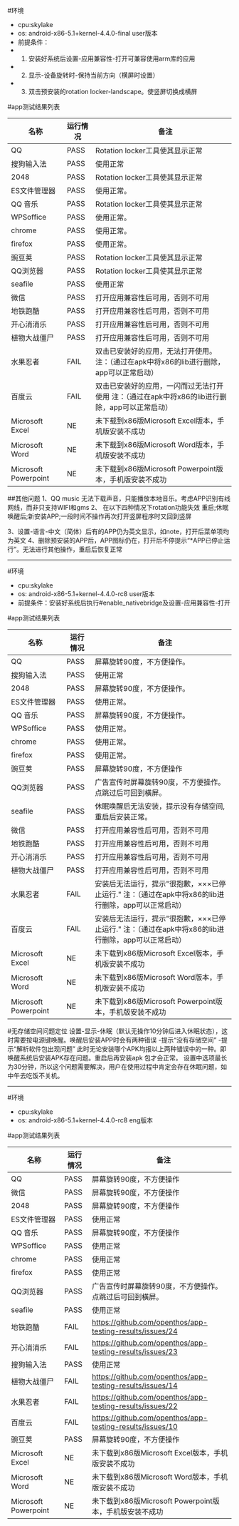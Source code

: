 #环境
- cpu:skylake
- os: android-x86-5.1+kernel-4.4.0-final user版本
- 前提条件：
 - 1. 安装好系统后设置-应用兼容性-打开可兼容使用arm库的应用 
 - 2. 显示-设备旋转时-保持当前方向（横屏时设置）
 - 3. 双击预安装的rotation locker-landscape。使竖屏切换成横屏

#app测试结果列表

名称 | 运行情况|　备注
----- | ---- | ----
QQ  | PASS |Rotation locker工具使其显示正常
搜狗输入法| PASS| 使用正常
2048| PASS| Rotation locker工具使其显示正常
ES文件管理器| PASS|使用正常。
QQ 音乐| PASS|Rotation locker工具使其显示正常
WPSoffice| PASS| 使用正常。
chrome| PASS| 使用正常。
firefox| PASS| 使用正常。
豌豆荚| PASS| Rotation locker工具使其显示正常
QQ浏览器| PASS| Rotation locker工具使其显示正常
seafile| PASS| 使用正常
微信| PASS| 打开应用兼容性后可用，否则不可用
地铁跑酷| PASS| 打开应用兼容性后可用，否则不可用
开心消消乐| PASS| 打开应用兼容性后可用，否则不可用
植物大战僵尸|PASS|打开应用兼容性后可用，否则不可用
水果忍者| FAIL|双击已安装好的应用，无法打开使用。注：（通过在apk中将x86的lib进行删除，app可以正常启动）
百度云| FAIL|双击已安装好的应用，一闪而过无法打开使用 注：（通过在apk中将x86的lib进行删除，app可以正常启动）
Microsoft Excel| NE| 未下载到x86版Microsoft Excel版本，手机版安装不成功
Microsoft Word| NE| 未下载到x86版Microsoft Word版本，手机版安装不成功
Microsoft Powerpoint| NE| 未下载到x86版Microsoft Powerpoint版本，手机版安装不成功

##其他问题
1、QQ music 无法下载声音，只能播放本地音乐。考虑APP识别有线网线，而非只支持WIFI和gms
2、 在以下四种情况下rotation功能失效
      重启;休眠唤醒后;新安装APP;一段时间不操作再次打开竖屏程序时又回到竖屏

3、设置-语言-中文（简体）后有的APP仍为英文显示，如note，打开后菜单项均为英文
4、删除预安装的APP后，APP图标仍在，打开后不停提示“*APP已停止运行”。无法进行其他操作，重启后恢复正常


------------------------------------------------------------------------------------------------------------


#环境
- cpu:skylake
- os: android-x86-5.1+kernel-4.4.0-rc8 user版本
- 前提条件：安装好系统后执行#enable_nativebridge及设置-应用兼容性-打开

#app测试结果列表

名称 | 运行情况|　备注
----- | ---- | ----
QQ  | PASS|屏幕旋转90度，不方便操作。
搜狗输入法| PASS| 使用正常
2048| PASS| 屏幕旋转90度，不方便操作。
ES文件管理器| PASS|使用正常。
QQ 音乐| PASS| 屏幕旋转90度，不方便操作。
WPSoffice| PASS| 使用正常。
chrome| PASS| 使用正常。
firefox| PASS| 使用正常。
豌豆荚| PASS| 屏幕旋转90度，不方便操作
QQ浏览器| PASS| 广告宣传时屏幕旋转90度，不方便操作。点跳过后可回到橫屏。
seafile| PASS| 休眠唤醒后无法安装，提示没有存储空间,重启后安装正常。
微信| PASS| 打开应用兼容性后可用，否则不可用
地铁跑酷| PASS| 打开应用兼容性后可用，否则不可用
开心消消乐| PASS| 打开应用兼容性后可用，否则不可用
植物大战僵尸|PASS|打开应用兼容性后可用，否则不可用
水果忍者| FAIL|安装后无法运行，提示"很抱歉，×××已停止运行." 注：（通过在apk中将x86的lib进行删除，app可以正常启动）
百度云| FAIL|安装后无法运行，提示"很抱歉，×××已停止运行."  注：（通过在apk中将x86的lib进行删除，app可以正常启动）
Microsoft Excel| NE| 未下载到x86版Microsoft Excel版本，手机版安装不成功
Microsoft Word| NE| 未下载到x86版Microsoft Word版本，手机版安装不成功
Microsoft Powerpoint| NE| 未下载到x86版Microsoft Powerpoint版本，手机版安装不成功

#无存储空间问题定位
设置-显示-休眠（默认无操作10分钟后进入休眠状态），这时需要按电源键唤醒。唤醒后安装APP时会有两种错误
-提示“没有存储空间”
-提示“解析软件包出现问题”
此时无论安装哪个APK均报以上两种错误中的一种。即唤醒系统后安装APK存在问题。重启后再安装apk 包才会正常。
设置中选项最长为30分钟，所以这个问题需要解决，用户在使用过程中肯定会存在休眠问题，如中午去吃饭不关机。

------------------------------------------------------------------------------------------------------------
#环境
- cpu:skylake
- os: android-x86-5.1+kernel-4.4.0-rc8 eng版本

#app测试结果列表

名称 | 运行情况|　备注
----- | ---- | ----
QQ  | PASS|屏幕旋转90度，不方便操作
微信| PASS| 屏幕旋转90度，不方便操作
2048| PASS| 屏幕旋转90度，不方便操作
ES文件管理器| PASS|使用正常
QQ 音乐| PASS| 屏幕旋转90度，不方便操作
WPSoffice| PASS| 使用正常
chrome| PASS| 使用正常
firefox| PASS| 使用正常
QQ浏览器| PASS| 广告宣传时屏幕旋转90度，不方便操作。点跳过后可回到橫屏。
seafile| PASS| 使用正常
地铁跑酷| FAIL| https://github.com/openthos/app-testing-results/issues/24 
开心消消乐| FAIL| https://github.com/openthos/app-testing-results/issues/23
搜狗输入法| PASS| 使用正常
植物大战僵尸| FAIL| https://github.com/openthos/app-testing-results/issues/14
水果忍者| FAIL| https://github.com/openthos/app-testing-results/issues/22
百度云| FAIL|https://github.com/openthos/app-testing-results/issues/10
豌豆荚| PASS| 屏幕旋转90度，不方便操作
Microsoft Excel| NE| 未下载到x86版Microsoft Excel版本，手机版安装不成功
Microsoft Word| NE| 未下载到x86版Microsoft Word版本，手机版安装不成功
Microsoft Powerpoint| NE| 未下载到x86版Microsoft Powerpoint版本，手机版安装不成功
